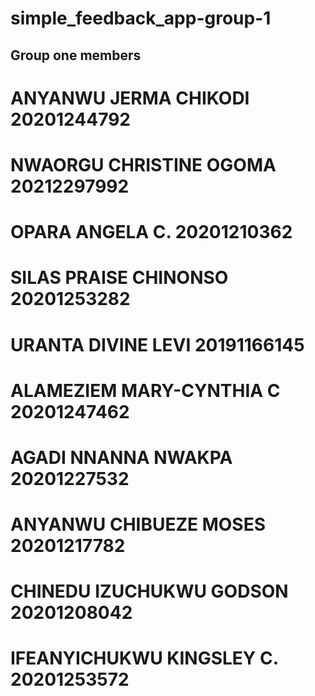 # simple_feedback_app-group-1
## Group one members

# ANYANWU JERMA CHIKODI	20201244792
# NWAORGU CHRISTINE OGOMA	20212297992
# OPARA ANGELA C.	20201210362
# SILAS PRAISE CHINONSO	20201253282
# URANTA DIVINE LEVI	20191166145
# ALAMEZIEM MARY-CYNTHIA C	20201247462
# AGADI NNANNA NWAKPA	20201227532
# ANYANWU CHIBUEZE MOSES	20201217782
# CHINEDU IZUCHUKWU GODSON	20201208042
# IFEANYICHUKWU KINGSLEY C.	20201253572
